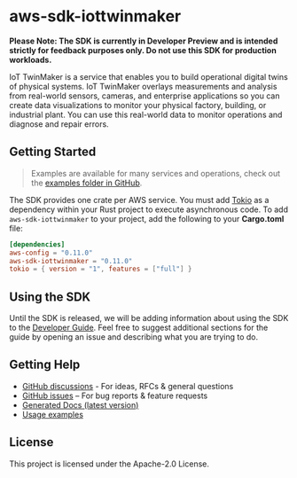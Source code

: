 # aws-sdk-iottwinmaker

**Please Note: The SDK is currently in Developer Preview and is intended strictly for
feedback purposes only. Do not use this SDK for production workloads.**

IoT TwinMaker is a service that enables you to build operational digital twins of physical systems. IoT TwinMaker overlays measurements and analysis from real-world sensors, cameras, and enterprise applications so you can create data visualizations to monitor your physical factory, building, or industrial plant. You can use this real-world data to monitor operations and diagnose and repair errors.

## Getting Started

> Examples are available for many services and operations, check out the
> [examples folder in GitHub](https://github.com/awslabs/aws-sdk-rust/tree/main/examples).

The SDK provides one crate per AWS service. You must add [Tokio](https://crates.io/crates/tokio)
as a dependency within your Rust project to execute asynchronous code. To add `aws-sdk-iottwinmaker` to
your project, add the following to your **Cargo.toml** file:

```toml
[dependencies]
aws-config = "0.11.0"
aws-sdk-iottwinmaker = "0.11.0"
tokio = { version = "1", features = ["full"] }
```

## Using the SDK

Until the SDK is released, we will be adding information about using the SDK to the
[Developer Guide](https://docs.aws.amazon.com/sdk-for-rust/latest/dg/welcome.html). Feel free to suggest
additional sections for the guide by opening an issue and describing what you are trying to do.

## Getting Help

* [GitHub discussions](https://github.com/awslabs/aws-sdk-rust/discussions) - For ideas, RFCs & general questions
* [GitHub issues](https://github.com/awslabs/aws-sdk-rust/issues/new/choose) – For bug reports & feature requests
* [Generated Docs (latest version)](https://awslabs.github.io/aws-sdk-rust/)
* [Usage examples](https://github.com/awslabs/aws-sdk-rust/tree/main/examples)

## License

This project is licensed under the Apache-2.0 License.


